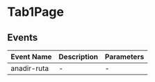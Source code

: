 # Tab1Page

## Events

<!-- @vuese:Tab1Page:events:start -->
|Event Name|Description|Parameters|
|---|---|---|
|anadir-ruta|-|-|

<!-- @vuese:Tab1Page:events:end -->


